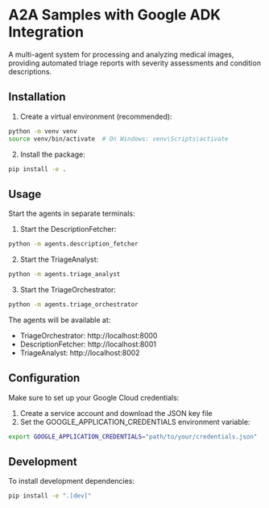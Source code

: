 # A2A Samples with Google ADK Integration

A multi-agent system for processing and analyzing medical images, providing automated triage reports with severity assessments and condition descriptions.

## Installation

1. Create a virtual environment (recommended):
```bash
python -m venv venv
source venv/bin/activate  # On Windows: venv\Scripts\activate
```

2. Install the package:
```bash
pip install -e .
```

## Usage

Start the agents in separate terminals:

1. Start the DescriptionFetcher:
```bash
python -m agents.description_fetcher
```

2. Start the TriageAnalyst:
```bash
python -m agents.triage_analyst
```

3. Start the TriageOrchestrator:
```bash
python -m agents.triage_orchestrator
```

The agents will be available at:
- TriageOrchestrator: http://localhost:8000
- DescriptionFetcher: http://localhost:8001
- TriageAnalyst: http://localhost:8002

## Configuration

Make sure to set up your Google Cloud credentials:
1. Create a service account and download the JSON key file
2. Set the GOOGLE_APPLICATION_CREDENTIALS environment variable:
```bash
export GOOGLE_APPLICATION_CREDENTIALS="path/to/your/credentials.json"
```

## Development

To install development dependencies:
```bash
pip install -e ".[dev]"
```
